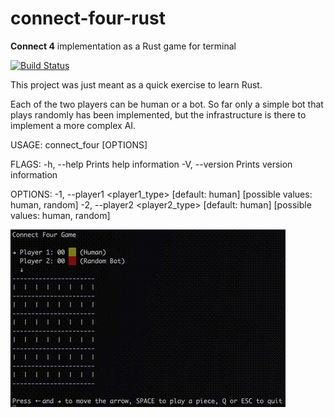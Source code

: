 # connect-four-rust
**Connect 4** implementation as a Rust game for terminal

[![Build Status](https://travis-ci.org/giTonyx/connect-four-rust.svg?branch=master)](https://travis-ci.org/giTonyx/connect-four-rust)

This project was just meant as a quick exercise to learn Rust.

Each of the two players can be human or a bot.
So far only a simple bot that plays randomly has been implemented, but the infrastructure is there to implement a more complex AI.


USAGE:
    connect_four [OPTIONS]

FLAGS:
    -h, --help       Prints help information
    -V, --version    Prints version information

OPTIONS:
    -1, --player1 <player1_type>     [default: human]  [possible values: human, random]
    -2, --player2 <player2_type>     [default: human]  [possible values: human, random]
    
    
![](demo.gif)
